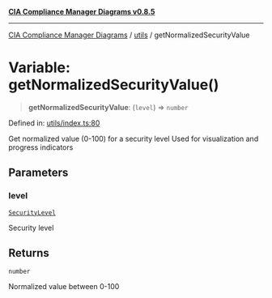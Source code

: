 [**CIA Compliance Manager Diagrams v0.8.5**](../../README.md)

***

[CIA Compliance Manager Diagrams](../../modules.md) / [utils](../README.md) / getNormalizedSecurityValue

# Variable: getNormalizedSecurityValue()

> **getNormalizedSecurityValue**: (`level`) => `number`

Defined in: [utils/index.ts:80](https://github.com/Hack23/cia-compliance-manager/blob/4f2006283e1cd56feb8daea1f810b2bc8c1b1d1b/src/utils/index.ts#L80)

Get normalized value (0-100) for a security level
Used for visualization and progress indicators

## Parameters

### level

[`SecurityLevel`](../../index/type-aliases/SecurityLevel.md)

Security level

## Returns

`number`

Normalized value between 0-100

